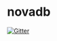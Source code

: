 # novadb

[![Gitter](https://badges.gitter.im/Join%20Chat.svg)](https://gitter.im/CompartiendoConocimiento/novadb?utm_source=badge&utm_medium=badge&utm_campaign=pr-badge&utm_content=badge)